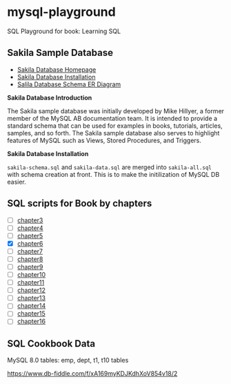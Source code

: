 # mysql-playground

SQL Playground for book: Learning SQL

## Sakila Sample Database

- [Sakila Database Homepage](https://dev.mysql.com/doc/sakila/en/)
- [Sakila Database Installation](https://dev.mysql.com/doc/sakila/en/sakila-installation.html)
- [Salila Database Schema ER Diagram](https://dev.mysql.com/doc/sakila/en/sakila-structure.html)

**Sakila Database Introduction**

The Sakila sample database was initially developed by Mike Hillyer, a former member of the MySQL AB documentation team. It is intended to provide a standard schema that can be used for examples in books, tutorials, articles, samples, and so forth. The Sakila sample database also serves to highlight features of MySQL such as Views, Stored Procedures, and Triggers.

**Sakila Database Installation**

`sakila-schema.sql` and `sakila-data.sql` are merged into `sakila-all.sql` with schema creation at front.
This is to make the initilization of MySQL DB easier.

## SQL scripts for Book by chapters

- [ ] [chapter3](chapter.md)
- [ ] [chapter4](chapter.md)
- [ ] [chapter5](chapter.md)
- [x] [chapter6](chapter6.md)
- [ ] [chapter7](chapter.md)
- [ ] [chapter8](chapter.md)
- [ ] [chapter9](chapter.md)
- [ ] [chapter10](chapter.md)
- [ ] [chapter11](chapter.md)
- [ ] [chapter12](chapter.md)
- [ ] [chapter13](chapter.md)
- [ ] [chapter14](chapter.md)
- [ ] [chapter15](chapter.md)
- [ ] [chapter16](chapter.md)

## SQL Cookbook Data

MySQL 8.0 tables: emp, dept, t1, t10 tables

<https://www.db-fiddle.com/f/xA169myKDJKdhXoV854v18/2>
